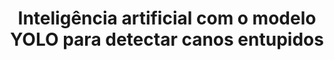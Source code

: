 ---
sidebar_position: 3
custom_edit_url: null
title: "Inteligência artificial com o modelo YOLO para detectar canos entupidos"
---